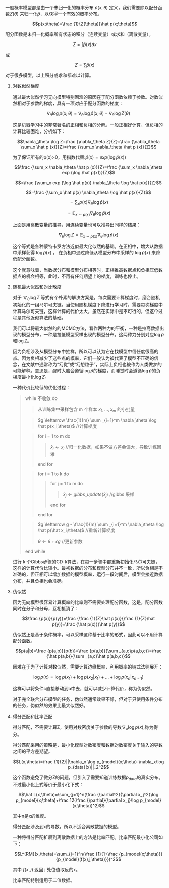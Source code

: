 一般概率模型都是由一个未归一化的概率分布 $\hat p(x,\theta)$ 定义，我们需要除以配分函数$Z(\theta)$ 来归一化$\hat p$，以获得一个有效的概率分布。

$$p(x;\theta)=\frac {1}{Z(\theta)}\hat p(x;\theta)$$

配分函数是未归一化概率所有状态的积分（连续变量）或求和（离散变量）。

$$Z=\int \hat p(x)dx$$

或

$$Z=\sum \hat p(x)$$


对于很多模型，以上积分或求和都难以计算。

1. 对数似然梯度

    通过最大似然学习无向模型特别困难的原因在于配分函数依赖于参数。对数似然相对于参数的梯度，具有一项对应于配分函数的梯度：

    $$\nabla_\theta \log p(x;\theta)=\nabla_\theta \log \hat p(x;\theta) - \nabla_\theta \log Z(\theta) $$

    这是机器学习中的非常著名的正相和负相的分解。一般正相好计算，但负相的计算比较困难，分析如下：

    $$\nabla_\theta \log Z=\frac {\nabla_\theta Z}{Z}=\frac {\nabla_\theta \sum_x \hat p (x)}{Z}=\frac {\sum_x \nabla_\theta \hat p (x)}{Z}$$

    为了保证所有的p(x)>0，用指数代替:$\hat p(x)=exp (\log \hat p(x))$

    $$\frac {\sum_x \nabla_\theta \hat p (x)}{Z}=\frac {\sum_x \nabla_\theta exp (\log \hat p(x))}{Z}$$

    $$=\frac {\sum_x  exp (\log \hat p(x)) \nabla_\theta \log \hat p(x)}{Z}$$

    $$=\frac {\sum_x  \hat p(x) \nabla_\theta \log \hat p(x)}{Z}$$

    $$=\sum_x  p(x) \nabla_\theta \log \hat p(x)$$

    $$=\mathbb E _{x \sim p(x)}  \nabla_\theta \log \hat p(x)$$

    上面是用离散变量的推导，用连续变量也可以推导出同样的结果：

    $$\nabla_\theta \log Z=\mathbb E _{x \sim p(x)}  \nabla_\theta \log \hat p(x)$$

    这个等式是各种蒙特卡罗方法近似最大化似然的基础。在正相中，增大从数据中采样获得 $\log \hat p(x)$ ， 在负相中通过降低从模型分布中采样的 $\log \hat p(x)$ 来降低配分函数。

    这个就意味着，当数据分布和模型分布相等时，正相推高数据点和负相压低数据点的机会相等，此时，不再有任何期望上的梯度，训练也停止。

1. 随机最大似然和对比散度

    对于 $\nabla_\theta \log Z$ 等式有个朴素的解决方案是，每次需要计算梯度时，磨合随机初始化的一组马尔可夫链。当使用随机梯度下降进行学习时，需要每次梯度中计算马尔可夫链，这样计算的代价太大，虽然在实际中是不可行的，但这个过程是其他近似算法的基础。

    我们可以将最大似然的的MCMC方法，看作两种力的平衡，一种是拉高数据出现的模型分布，一种是拉低模型采样出现的模型分布。这两种力分别对应$\log \hat p$和$\log Z$。

    因为负相涉及从模型分布中抽样，所以可以认为它在找模型中信任度很高的点。因为负相减少了这些点的概率，它们一般认为被代表了模型不正确的信念，在文献中通常称为“幻觉”或“幻想粒子”，实际上负相也被作为人类做梦的可能解释。意思是，醒时大脑会遵循$\log \hat p$的梯度，而睡觉时会遵循$\log \hat p$的负梯度最小化$\log Z$。

    一种代价比较低的优化过程：

    >  while 不收敛 do 
    >
    >>  从训练集中采样包含 m 个样本 ${x_1,...,x_m}$ 的小批量
    >
    >>  $g \leftarrow \frac{1}{m} \sum _{i=1}^m \nabla_\theta \log \hat p(x_i;\theta)$ //计算梯度
    >
    >>  for i = 1 to m do
    >>
    >>>  $\hat x_i \leftarrow x_i$ //归一化数据，如果不做方差会偏大，导致训练困难
    >>>
    >> end for
    >
    >> for i = 1 to k do
    >>
    >>> for j = 1 to m do
    >>>
    >>>> $\hat x_j \leftarrow gibbs\_update(\hat x_j)$  //gibbs 采样
    >>>
    >>> end for
    >>>
    >> end for
    >
    >> $g \leftarrow g - \frac{1}{m} \sum _{i=1}^m \nabla_\theta \log \hat p(\hat x_i;\theta)$ //重新计算梯度
    >>
    >> $\theta \leftarrow \theta + \epsilon g$ //更新参数
    >
    > end while

    进行 k 个Gibbs步骤的CD-k算法，在每一步骤中都重新初始化马尔可夫链，这样的计算代价比较小。最初数据的分布和模型分布并不一致，所以负相是不准确的，但正相可以增加数据的模型概率，运行一段时间后，模型会接近数据分布，并且负相也会准确。

1. 伪似然

    因为无向模型很容易计算概率的比率则不需要处理配分函数，这是，配分函数同时在分子和分母，互相抵消了：

    $$\frac {p(x)}{p(y)}=\frac {\frac {1}{Z}\hat p(x)}{\frac {1}{Z}\hat p(y)}=\frac {\hat p(x)}{\hat p(y)}$$

    伪似然正是基于条件概率，可以采样这种基于比率的形式，因此可以不用计算配分函数。

    $$p(a|b)=\frac {p(a,b)}{p(b)}=\frac {p(a,b)}{\sum _{a,c}p(a,b,c)}=\frac {\hat p(a,b)}{\sum _{a,c}\hat p(a,b,c)}$$

    困难在于为了计算对数似然，需要计算边缘概率，利用概率的链式法则展开：

    $$\log p(x)=\log p(x_1)+\log p(x_2|x_1)+...+\log p(x_n|x_{n-1})$$

    这样可以将条件c直接移动到b中去，就可以减少计算代价，称为伪似然。

    对于完全联合分布模型的任务，伪似然通常效果不好，但对于只使用条件分布的任务，伪似然的效果比最大似然好。

1. 得分匹配和比率匹配

    得分匹配，不需要计算Z，使用对数密度关于参数的导数$\nabla_x \log p(x)$,称为得分。

    得分匹配采用的策略是，最小化模型对数密度和数据对数密度关于输入的导数之间的平方差期望。

    $$L(x,\theta)=\frac {1}{2}||\nabla_x \log p_{model}(x;\theta)-\nabla_x\log p_{data}(x)||_2^2$$

    这个函数避免了微分Z的问题，但引入了需要知道训练数据$p_{data}$的真实分布。不过最小化上式等价于最小化下式：

    $$\hat L(x,\theta)=\sum_{j=1}^n(\frac {\partial^2}{\partial x_j^2}\log p_{model}(x;\theta)+\frac 12(\frac {\partial}{\partial x_j}\log p_{model}(x;\theta))^2)$$

    其中n是x的维度。

    得分匹配涉及到x的导数，所以不适合离散数据的模型。

    一种将得分匹配扩展到离散数据上的方法是比率匹配。比率匹配最小化公司如下：

    $$L^{RM}(x,\theta)=\sum_{j=1}^n(\frac {1}{1+\frac {p_{model(x;\theta)}}{p_{model}(f(x),j;\theta)}})^2$$

    其中 $f(x,j)$ 返回 j 处位值取反的x。

    比率匹配特别适用于二值数据。

    